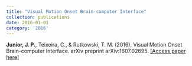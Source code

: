 ```yaml
---
title: "Visual Motion Onset Brain-computer Interface"
collection: publications
date: 2016-01-01
category: '2016'
---
```

**Junior, J. P.**, Teixeira, C., & Rutkowski, T. M. (2016). Visual Motion Onset Brain-computer Interface. arXiv preprint arXiv:1607.02695. [[Access paper here]](https://arxiv.org/abs/1607.02695)